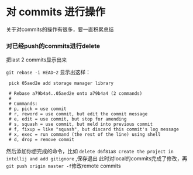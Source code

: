 # 对 commits 进行操作

关于对commits的操作有很多，要一直积累总结

### 对已经push的commits进行delete 
把last 2 commits显示出来

`git rebase -i HEAD~2`
显示出这样：
```pick d6f81a8 create the project in intellij and add gitignore
 pick 05aed2e add storage manager library
 
 # Rebase a79b4a4..05aed2e onto a79b4a4 (2 commands)
 #
 # Commands:
 # p, pick = use commit
 # r, reword = use commit, but edit the commit message
 # e, edit = use commit, but stop for amending
 # s, squash = use commit, but meld into previous commit
 # f, fixup = like "squash", but discard this commit's log message
 # x, exec = run command (the rest of the line) using shell
 # d, drop = remove commit
 ```
 然后添加你想完成的命令，比如 `delete d6f81a8 create the project in intellij and add gitignore` ,保存退出
 此时对local的commits完成了修改，再 `git push origin master -f`修改remote commits